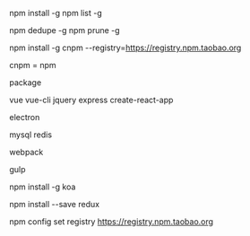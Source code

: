 
npm install -g
npm list -g

npm dedupe -g
npm prune -g


npm install -g cnpm --registry=https://registry.npm.taobao.org

cnpm = npm

package

vue
vue-cli
jquery
express
create-react-app

electron

mysql
redis

webpack

gulp


npm install -g koa

npm install --save redux


npm config set registry https://registry.npm.taobao.org

